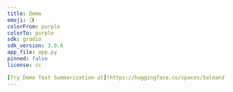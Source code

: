 ```yaml
---
title: Demo
emoji: 🌖
colorFrom: purple
colorTo: purple
sdk: gradio
sdk_version: 3.0.6
app_file: app.py
pinned: false
license: cc

[Try Demo Text Summarization at](https://huggingface.co/spaces/Salman3Tariq/Demo)
---
```


